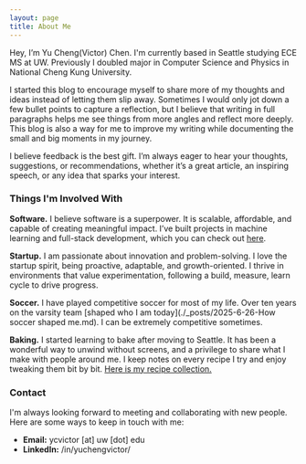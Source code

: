 ```yaml
---
layout: page
title: About Me
---
```


Hey, I’m Yu Cheng(Victor) Chen.  I'm currently based in Seattle studying ECE MS at UW.
Previously I doubled major in Computer Science and Physics in National Cheng Kung University.

I started this blog to encourage myself to share more of my thoughts and ideas instead of letting them slip away. Sometimes I would only jot down a few bullet points to capture a reflection, but I believe that writing in full paragraphs helps me see things from more angles and reflect more deeply. This blog is also a way for me to improve my writing while documenting the small and big moments in my journey.

I believe feedback is the best gift. I’m always eager to hear your thoughts, suggestions, or recommendations, whether it’s a great article, an inspiring speech, or any idea that sparks your interest.

### Things I'm Involved With

**Software.** I believe software is a superpower. It is scalable, affordable, and capable of creating meaningful impact. I’ve built projects in machine learning and full-stack development, which you can check out [here](/portfolio.html).

**Startup.** I am passionate about innovation and problem-solving. I love the startup spirit, being proactive, adaptable, and growth-oriented. I thrive in environments that value experimentation, following a build, measure, learn cycle to drive progress.

**Soccer.** I have played competitive soccer for most of my life. Over ten years on the varsity team [shaped who I am today](./_posts/2025-6-26-How soccer shaped me.md). I can be extremely competitive sometimes.

**Baking.** I started learning to bake after moving to Seattle. It has been a wonderful way to unwind without screens, and a privilege to share what I make with people around me. I keep notes on every recipe I try and enjoy tweaking them bit by bit. [Here is my recipe collection.](/recipes/)

### Contact

I'm always looking forward to meeting and collaborating with new people.
Here are some ways to keep in touch with me:

- **Email:** ycvictor [at] uw [dot] edu
- **LinkedIn:** /in/yuchengvictor/
